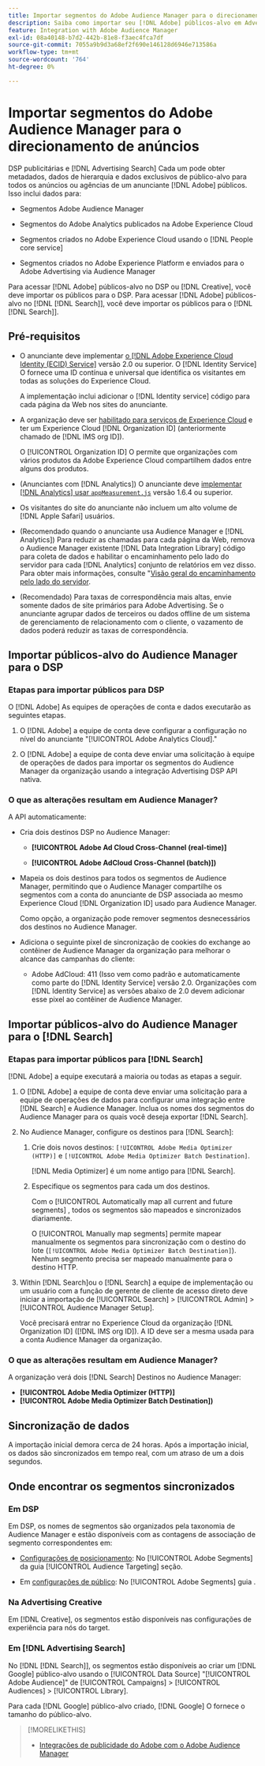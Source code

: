 ```yaml
---
title: Importar segmentos do Adobe Audience Manager para o direcionamento de anúncios
description: Saiba como importar seu [!DNL Adobe] públicos-alvo em Advertising DSP e Pesquisar usando Adobe Audience Manager
feature: Integration with Adobe Audience Manager
exl-id: 08a40148-b7d2-442b-81e8-f3aec4fca7df
source-git-commit: 7055a9b9d3a68ef2f690e146128d6946e713586a
workflow-type: tm+mt
source-wordcount: '764'
ht-degree: 0%

---
```


# Importar segmentos do Adobe Audience Manager para o direcionamento de anúncios

DSP publicitárias e [!DNL Advertising Search] Cada um pode obter metadados, dados de hierarquia e dados exclusivos de público-alvo para todos os anúncios ou agências de um anunciante [!DNL Adobe] públicos<!-- segments or audiences? Standardize terms per AAM's docs -->. Isso inclui dados para:

* Segmentos Adobe Audience Manager

* Segmentos do Adobe Analytics publicados na Adobe Experience Cloud

* Segmentos criados no Adobe Experience Cloud usando o [!DNL People core service]

* Segmentos criados no Adobe Experience Platform e enviados para o Adobe Advertising via Audience Manager

Para acessar [!DNL Adobe] públicos-alvo no DSP ou [!DNL Creative], você deve importar os públicos para o DSP. Para acessar [!DNL Adobe] públicos-alvo no [!DNL [!DNL Search]], você deve importar os públicos para o [!DNL [!DNL Search]].

## Pré-requisitos

* O anunciante deve implementar [o [!DNL Adobe Experience Cloud Identity (ECID) Service]](https://experienceleague.adobe.com/docs/id-service/using/intro/overview.html) versão 2.0 ou superior. O [!DNL Identity Service] O fornece uma ID contínua e universal que identifica os visitantes em todas as soluções do Experience Cloud.

   A implementação inclui adicionar o [!DNL Identity service] código para cada página da Web nos sites do anunciante.

* A organização deve ser [habilitado para serviços de Experience Cloud](https://experienceleague.adobe.com/docs/core-services/interface/services/core-services.html) e ter um Experience Cloud [!DNL Organization ID] (anteriormente chamado de [!DNL IMS org ID]).

   O [!UICONTROL Organization ID] O permite que organizações com vários produtos da Adobe Experience Cloud compartilhem dados entre alguns dos produtos.

* (Anunciantes com [!DNL Analytics]) O anunciante deve [implementar [!DNL Analytics] usar `appMeasurement.js`](https://experienceleague.adobe.com/docs/analytics/implementation/js/overview.html) versão 1.6.4 ou superior.

* Os visitantes do site do anunciante não incluem um alto volume de [!DNL Apple Safari] usuários.

* (Recomendado quando o anunciante usa Audience Manager e [!DNL Analytics]) Para reduzir as chamadas para cada página da Web, remova o Audience Manager existente [!DNL Data Integration Library] código para coleta de dados e habilitar o encaminhamento pelo lado do servidor para cada [!DNL Analytics] conjunto de relatórios em vez disso. Para obter mais informações, consulte &quot;[Visão geral do encaminhamento pelo lado do servidor](https://experienceleague.adobe.com/docs/analytics/admin/admin-tools/server-side-forwarding/ssf.html).

* (Recomendado) Para taxas de correspondência mais altas, envie somente dados de site primários para Adobe Advertising. Se o anunciante agrupar dados de terceiros ou dados offline de um sistema de gerenciamento de relacionamento com o cliente, o vazamento de dados poderá reduzir as taxas de correspondência.

## Importar públicos-alvo do Audience Manager para o DSP

### Etapas para importar públicos para DSP

O [!DNL Adobe] As equipes de operações de conta e dados executarão as seguintes etapas.

1. O [!DNL Adobe] a equipe de conta deve configurar a configuração no nível do anunciante &quot;[!UICONTROL Adobe Analytics Cloud].&quot;

1. O [!DNL Adobe] a equipe de conta deve enviar uma solicitação<!-- Submit a request as a JIRA task? --> à equipe de operações de dados<!-- implementation team? --> para importar os segmentos do Audience Manager da organização usando a integração Advertising DSP API nativa.

### O que as alterações resultam em Audience Manager?

A API automaticamente:

* Cria dois destinos DSP no Audience Manager:

   * **[!UICONTROL Adobe Ad Cloud Cross-Channel (real-time)]**

   * **[!UICONTROL Adobe AdCloud Cross-Channel (batch)])**

* Mapeia os dois destinos para todos os segmentos de Audience Manager, permitindo que o Audience Manager compartilhe os segmentos com a conta do anunciante de DSP associada ao mesmo Experience Cloud [!DNL Organization ID] usado para Audience Manager. <!-- Verify -->

   Como opção, a organização pode remover segmentos desnecessários dos destinos no Audience Manager.

* Adiciona o seguinte pixel de sincronização de cookies do exchange ao contêiner de Audience Manager da organização para melhorar o alcance das campanhas do cliente:

   * Adobe AdCloud: 411 (Isso vem como padrão e automaticamente como parte do [!DNL Identity Service] versão 2.0. Organizações com [!DNL Identity Service] as versões abaixo de 2.0 devem adicionar esse pixel ao contêiner de Audience Manager.

## Importar públicos-alvo do Audience Manager para o [!DNL Search]

### Etapas para importar públicos para [!DNL Search]

[!DNL Adobe] a equipe executará a maioria ou todas as etapas a seguir.

1. O [!DNL Adobe] a equipe de conta deve enviar uma solicitação para a equipe de operações de dados para configurar uma integração entre [!DNL Search] e Audience Manager. Inclua os nomes dos segmentos do Audience Manager para os quais você deseja exportar [!DNL Search].

1. No Audience Manager, configure os destinos para [!DNL Search]:

   1. Crie dois novos destinos: `[!UICONTROL Adobe Media Optimizer (HTTP)]` e `[!UICONTROL Adobe Media Optimizer Batch Destination]`.

      [!DNL Media Optimizer] é um nome antigo para [!DNL Search].

   1. Especifique os segmentos para cada um dos destinos.

      Com o [!UICONTROL Automatically map all current and future segments] , todos os segmentos são mapeados e sincronizados diariamente.

      O [!UICONTROL Manually map segments] permite mapear manualmente os segmentos para sincronização com o destino do lote (`[!UICONTROL Adobe Media Optimizer Batch Destination]`). Nenhum segmento precisa ser mapeado manualmente para o destino HTTP.

1. Within [!DNL Search]ou o [!DNL Search] a equipe de implementação ou um usuário com a função de gerente de cliente de acesso direto deve iniciar a importação de [!UICONTROL Search] > [!UICONTROL Admin] > [!UICONTROL Audience Manager Setup].

   Você precisará entrar no Experience Cloud da organização [!DNL Organization ID] ([!DNL IMS org ID]). A ID deve ser a mesma usada para a conta Audience Manager da organização.

### O que as alterações resultam em Audience Manager?

A organização verá dois [!DNL Search] Destinos no Audience Manager:

* **[!UICONTROL Adobe Media Optimizer (HTTP)]**
* **[!UICONTROL Adobe Media Optimizer Batch Destination])**

## Sincronização de dados

A importação inicial demora cerca de 24 horas. Após a importação inicial, os dados são sincronizados em tempo real, com um atraso de um a dois segundos.

<!--
### How DSP Syncs the Data

DSP syncs the data automatically using the [!DNL Adobe Experience Cloud Identity (ECID) Service]. During synchronization, the [!DNL ECID Service] calls Adobe Advertising at [!DNL cm.eversttech.net]. Because Adobe Advertising is a trusted domain, ID syncs take place from parent pages rather than within the destination publishing iframes, as they do with most third-party activation partners. Audience Manager identifies unique users by device IDs, using the [Audience Manager [!DNL Unique User ID (AAM UUID)]](https://experienceleague.adobe.com/docs/audience-manager/user-guide/reference/ids-in-aam.html#global-device-ids), also called the [!DNL Device ID].

![Synchronization of [!DNL Adobe] audiences in DSP](/help/integrations/assets/audience-manager-sync.png)

### How Search Syncs the Data
-->

<!-- 
Segment membership data is sent only after one of the following events occurs:

* (Advertisers with DSP):

  * The segment is targeted in an Adobe Advertising display ad.

  * The segment is added to the [!DNL Adobe AdCloud Cross-Channel] batch and real-time destinations within the Audience Manager user interface.

* (Advertisers with [!DNL Search]):

  * The segment is targeted in an Adobe Advertising search ad.

  * The segment is added to the [!DNL Adobe Media Optimizer] batch and HTTP destinations within the Audience Manager user interface.
 -->
<!-- Is membership data/whatever available in Creative? If so, does it show the same as DSP? -->

## Onde encontrar os segmentos sincronizados

### Em DSP

Em DSP, os nomes de segmentos são organizados pela taxonomia de Audience Manager e estão disponíveis com as contagens de associação de segmento correspondentes em:

* [Configurações de posicionamento](/help/dsp/campaign-management/placements/placement-settings.md#audience-targeting): No [!UICONTROL Adobe Segments] da guia [!UICONTROL Audience Targeting] seção.

* Em [configurações de público](/help/dsp/audiences/audience-settings.md): No [!UICONTROL Adobe Segments] guia .

### Na Advertising Creative

Em [!DNL Creative], os segmentos estão disponíveis nas configurações de experiência para nós do target.

### Em [!DNL Advertising Search]

No [!DNL [!DNL Search]], os segmentos estão disponíveis ao criar um [!DNL Google] público-alvo usando o [!UICONTROL Data Source] &quot;[!UICONTROL Adobe Audience]&quot; de [!UICONTROL Campaigns] > [!UICONTROL Audiences] > [!UICONTROL Library].

Para cada [!DNL Google] público-alvo criado, [!DNL Google] O fornece o tamanho do público-alvo.

>[!MORELIKETHIS]
>
>* [Integrações de publicidade do Adobe com o Adobe Audience Manager](/help/integrations/audience-manager/overview.md)


